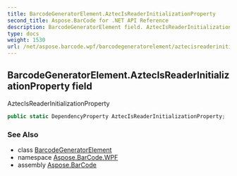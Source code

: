 ```yaml
---
title: BarcodeGeneratorElement.AztecIsReaderInitializationProperty
second_title: Aspose.BarCode for .NET API Reference
description: BarcodeGeneratorElement field. AztecIsReaderInitializationProperty
type: docs
weight: 1530
url: /net/aspose.barcode.wpf/barcodegeneratorelement/aztecisreaderinitializationproperty/
---
```

## BarcodeGeneratorElement.AztecIsReaderInitializationProperty field

AztecIsReaderInitializationProperty

```csharp
public static DependencyProperty AztecIsReaderInitializationProperty;
```

### See Also

* class [BarcodeGeneratorElement](../)
* namespace [Aspose.BarCode.WPF](../../../aspose.barcode.wpf/)
* assembly [Aspose.BarCode](../../../)


